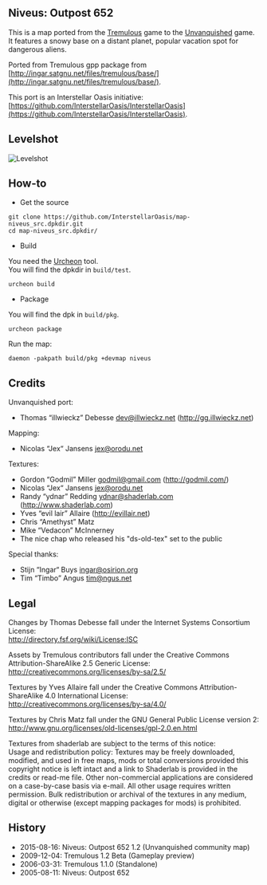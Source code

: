 Niveus: Outpost 652
-------------------

This is a map ported from the [Tremulous](http://tremulous.net/) game to the [Unvanquished](https://www.unvanquished.net/) game. It features a snowy base on a distant planet, popular vacation spot for dangerous aliens.

Ported from Tremulous gpp package from [http://ingar.satgnu.net/files/tremulous/base/](http://ingar.satgnu.net/files/tremulous/base/).

This port is an Interstellar Oasis initiative: [https://github.com/InterstellarOasis/InterstellarOasis](https://github.com/InterstellarOasis/InterstellarOasis).

Levelshot
---------

![Levelshot](meta/niveus/niveus.webp)

How-to
------

* Get the source

```
git clone https://github.com/InterstellarOasis/map-niveus_src.dpkdir.git
cd map-niveus_src.dpkdir/
```

* Build

You need the [Urcheon](https://github.com/illwieckz/Urcheon) tool.  
You will find the dpkdir in `build/test`.

```
urcheon build
```

* Package

You will find the dpk in `build/pkg`.

```
urcheon package
```

Run the map:

```
daemon -pakpath build/pkg +devmap niveus
```

Credits
-------

Unvanquished port:

* Thomas “illwieckz” Debesse <dev@illwieckz.net> (http://gg.illwieckz.net)

Mapping:

* Nicolas “Jex“ Jansens <jex@orodu.net>

Textures:

* Gordon “Godmil” Miller <godmil@gmail.com> (http://godmil.com/)
* Nicolas “Jex“ Jansens <jex@orodu.net>
* Randy “ydnar” Redding <ydnar@shaderlab.com> (http://www.shaderlab.com)
* Yves “evil lair” Allaire (http://evillair.net)
* Chris “Amethyst” Matz
* Mike “Vedacon” McInnerney
* The nice chap who released his "ds-old-tex" set to the public

Special thanks:

* Stijn “Ingar“ Buys <ingar@osirion.org>
* Tim “Timbo” Angus <tim@ngus.net>

Legal
-----

Changes by Thomas Debesse fall under the Internet Systems Consortium License:  
http://directory.fsf.org/wiki/License:ISC

Assets by Tremulous contributors fall under the Creative Commons Attribution-ShareAlike 2.5 Generic License:  
http://creativecommons.org/licenses/by-sa/2.5/

Textures by Yves Allaire fall under the Creative Commons Attribution-ShareAlike 4.0 International License:  
http://creativecommons.org/licenses/by-sa/4.0/

Textures by Chris Matz fall under the GNU General Public License version 2:  
http://www.gnu.org/licenses/old-licenses/gpl-2.0.en.html

Textures from shaderlab are subject to the terms of this notice:  
Usage and redistribution policy: Textures may be freely downloaded, modified, and used in free maps, mods or total conversions provided this copyright notice is left intact and a link to Shaderlab is provided in the credits or read-me file. Other non-commercial applications are considered on a case-by-case basis via e-mail. All other usage requires written permission. Bulk redistribution or archival of the textures in any medium, digital or otherwise (except mapping packages for mods) is prohibited.

History
-------

* 2015-08-16:	Niveus: Outpost 652 1.2 (Unvanquished community map)
* 2009-12-04:	Tremulous 1.2 Beta (Gameplay preview)
* 2006-03-31:	Tremulous 1.1.0 (Standalone)
* 2005-08-11:	Niveus: Outpost 652
